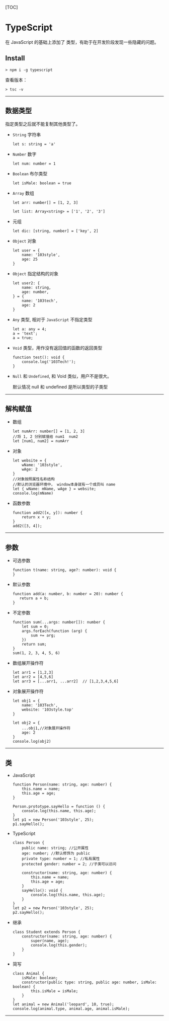 [TOC]

# TypeScript
在 JavaScript 的基础上添加了 类型，有助于在开发阶段发现一些隐藏的问题。

## Install
```
> npm i -g typescript
```

查看版本：
```
> tsc -v
```

---

## 数据类型

指定类型之后就不能复制其他类型了。

* `String` 字符串
  ```
  let s: string = 'a'
  ```

* `Number` 数字
  ```
  let num: number = 1
  ```

* `Boolean` 布尔类型
  ```
  let isMale: boolean = true
  ```

* `Array` 数组 
  ```
  let arr: number[] = [1, 2, 3]
  
  let list: Array<string> = ['1', '2', '3']
  ```

* 元组
  ```
  let dic: [string, number] = ['key', 2]
  ```

* `Object` 对象
  ```
  let user = {
      name: '103style',
      age: 25
  }
  ```
  
* `Object` 指定结构的对象
  ```
  let user2: {
      name: string,
      age: number,
  } = {
      name: '103tech',
      age: 2
  }
  ```

* `Any` 类型, 相对于 `JavaScript` 不指定类型
  ```
  let a: any = 4;
  a = 'text';
  a = true;
  ```

* `Void` 类型，用作没有返回值的函数的返回类型
  ```
  function test(): void {
      console.log('103Tech!');
  }
  ```

* `Null` 和 `Undefined`,  和 Void 类似，用户不是很大。
  
  默认情况 null 和 undefined 是所以类型的子类型


---

## 解构赋值 

* 数组
  ```
  let numArr: number[] = [1, 2, 3]
  //将 1, 2 分别赋值给 num1  num2
  let [num1, num2] = numArr
	```

* 对象
  ```
  let website = {
      wName: '103style',
      wAge: 2
  }
  //对象按照属性名称结构
  //默认的浏览器环境中， window本身就有一个成员叫 name
  let { wName: mName, wAge } = website;
  console.log(mName)
	```

* 函数参数
  ```
  function add2([x, y]): number {
      return x + y;
  }
  add2([3, 4]);
	```


---


## 参数
* 可选参数
  ```
  function t(name: string, age?: number): void {
  }
	```

* 默认参数
  ```
  function add(a: number, b: number = 20): number {
     return a + b;
  }
	```

* 不定参数
  ```
  function sum(...args: number[]): number {
      let sum = 0;
      args.forEach(function (arg) {
          sum += arg;
      })
      return sum;
  }
  sum(1, 2, 3, 4, 5, 6)
	```

* 数组展开操作符
  ```
  let arr1 = [1,2,3] 
  let arr2 = [4,5,6]
  let arr3 = [...arr1, ...arr2]  // [1,2,3,4,5,6]
	```

* 对象展开操作符
  ```
  let obj1 = {
      name: '103Tech',
      website: '103style.top'
  }

  let obj2 = {
      ...obj1,//对象展开操作符
      age: 2
  }
  console.log(obj2)
  ```

----

## 类
* JavaScript
  ```
  function Person(name: string, age: number) {
      this.name = name;
      this.age = age;
  }

  Person.prototype.sayHello = function () {
      console.log(this.name, this.age);
  }
  let p1 = new Person('103style', 25);
  p1.sayHello();
  ```

* TypeScript
  ```
  class Person {
      public name: string; //公开属性
      age: number; //默认修饰为 public
      private type: number = 1; //私有属性
      protected gender: number = 2; //子类可以访问

      constructor(name: string, age: number) {
          this.name = name;
          this.age = age;
      }
      sayHello(): void {
          console.log(this.name, this.age);
      }
  }
  let p2 = new Person('103style', 25);
  p2.sayHello();
  ```
* 继承
  ```
  class Student extends Person {
      constructor(name: string, age: number) {
          super(name, age);
          console.log(this.gender);
      }
  }
  ```

* 简写
  ```
  class Animal {
      isMale: boolean;
      constructor(public type: string, public age: number, isMale: boolean) {
          this.isMale = isMale;
      }
  }
  let animal = new Animal('leopard', 10, true);
  console.log(animal.type, animal.age, animal.isMale);
  ```

---